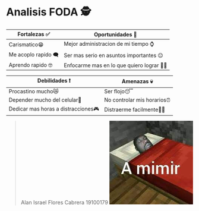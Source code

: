 # **Analisis FODA 🕵️**

 **Fortalezas ✅** | **Oportunidades 🤔**  
 ---------------|---------------
   Carismatico😁       | Mejor administracion de mi tiempo ⌚️
   Me acoplo rapido 🗨️ | Ser mas serio en asuntos importantes 😐️
   Aprendo rapido 🤓 | Enfocarme mas en lo que quiero lograr 🧑‍💻

   **Debilidades ❗** | **Amenazas 💀**
   -----------------|-----------------
   Procastino mucho😿 | Ser flojo😴
   Depender mucho del celular📱 | No controlar mis horarios⏰
   Dedicar mas horas a distracciones🎮️ | Distraerme facilmente😵‍💫

   > Alan Israel Flores Cabrera 19100179
   ![amimir](/sources/mimir.jpeg)

